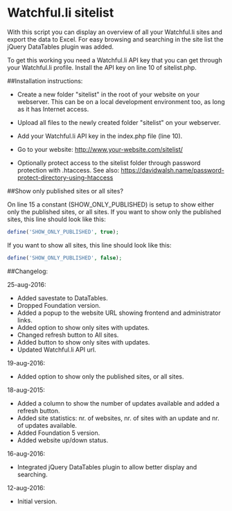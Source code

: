 Watchful.li sitelist
====================

With this script you can display an overview of all your Watchful.li sites and export the data to Excel.
For easy browsing and searching in the site list the jQuery DataTables plugin was added.

To get this working you need a Watchful.li API key that you can get through your Watchful.li profile.
Install the API key on line 10 of sitelist.php.

##Installation instructions:

* Create a new folder "sitelist" in the root of your website on your webserver.  This can be on a local development environment too, as long as it has Internet access.

* Upload all files to the newly created folder "sitelist" on your webserver.

* Add your Watchful.li API key in the index.php file (line 10).

* Go to your website: http://www.your-website.com/sitelist/

* Optionally protect access to the sitelist folder through password protection with .htaccess. See also: https://davidwalsh.name/password-protect-directory-using-htaccess

##Show only published sites or all sites?

On line 15 a constant (SHOW_ONLY_PUBLISHED) is setup to show either only the published sites, or all sites.
If you want to show only the published sites, this line should look like this:

```php
define('SHOW_ONLY_PUBLISHED', true);
```

If you want to show all sites, this line should look like this:

```php
define('SHOW_ONLY_PUBLISHED', false);
```

##Changelog:

25-aug-2016:
* Added savestate to DataTables.
* Dropped Foundation version.
* Added a popup to the website URL showing frontend and administrator links.
* Added option to show only sites with updates.
* Changed refresh button to All sites.
* Added button to show only sites with updates.
* Updated Watchful.li API url.

19-aug-2016:
* Added option to show only the published sites, or all sites.

18-aug-2015:
* Added a column to show the number of updates available and added a refresh button.
* Added site statistics: nr. of websites, nr. of sites with an update and nr. of updates available.
* Added Foundation 5 version.
* Added website up/down status.

16-aug-2016:
* Integrated jQuery DataTables plugin to allow better display and searching.

12-aug-2016:
* Initial version.
